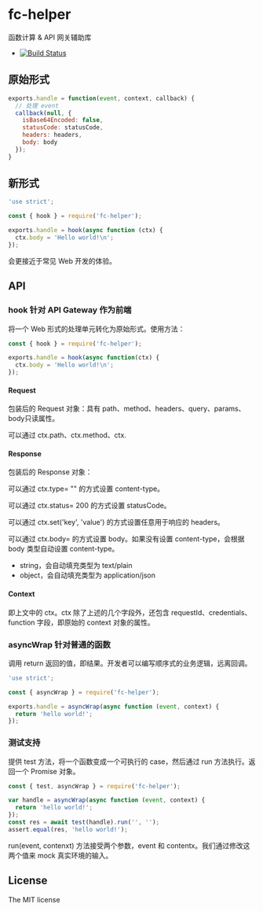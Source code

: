 # fc-helper

函数计算 & API 网关辅助库

- [![Build Status](https://travis-ci.org/aliyun/fc-helper.svg?branch=master)](https://travis-ci.org/aliyun/fc-helper)

## 原始形式

```js
exports.handle = function(event, context, callback) {
  // 处理 event
  callback(null, {
    isBase64Encoded: false,
    statusCode: statusCode,
    headers: headers,
    body: body
  });
}
```

## 新形式

```js
'use strict';

const { hook } = require('fc-helper');

exports.handle = hook(async function (ctx) {
  ctx.body = 'Hello world!\n';
});
```

会更接近于常见 Web 开发的体验。

## API

### hook 针对 API Gateway 作为前端

将一个 Web 形式的处理单元转化为原始形式。使用方法：

```js
const { hook } = require('fc-helper');

exports.handle = hook(async function(ctx) {
  ctx.body = 'Hello world!\n';
});
```

#### Request

包装后的 Request 对象：具有 path、method、headers、query、params、body只读属性。

可以通过 ctx.path、ctx.method、ctx.

#### Response

包装后的 Response 对象：

可以通过 ctx.type= "" 的方式设置 content-type。

可以通过 ctx.status= 200 的方式设置 statusCode。

可以通过 ctx.set('key', 'value') 的方式设置任意用于响应的 headers。

可以通过 ctx.body= 的方式设置 body。如果没有设置 content-type，会根据 body 类型自动设置 content-type。

- string，会自动填充类型为 text/plain
- object，会自动填充类型为 application/json

#### Context

即上文中的 ctx。ctx 除了上述的几个字段外，还包含 requestId、credentials、function 字段，即原始的 context 对象的属性。

### asyncWrap 针对普通的函数

调用 return 返回的值，即结果。开发者可以编写顺序式的业务逻辑，远离回调。

```js
'use strict';

const { asyncWrap } = require('fc-helper');

exports.handle = asyncWrap(async function (event, context) {
  return 'hello world!';
});
```

### 测试支持

提供 test 方法，将一个函数变成一个可执行的 case，然后通过 run 方法执行。返回一个 Promise 对象。

```js
const { test, asyncWrap } = require('fc-helper');

var handle = asyncWrap(async function (event, context) {
  return 'hello world!';
});
const res = await test(handle).run('', '');
assert.equal(res, 'hello world!');
```

run(event, contenxt) 方法接受两个参数，event 和 contentx。我们通过修改这两个值来 mock 真实环境的输入。

## License
The MIT license
